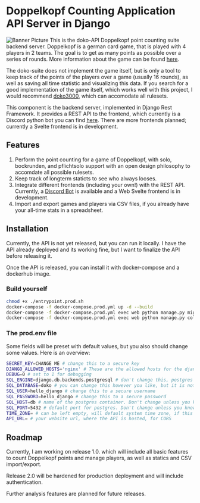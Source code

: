 # Doppelkopf Counting Application API Server in Django

![Banner Picture](https://i.imgur.com/KHbifDD.png)
This is the doko-API Doppelkopf point counting suite backend server.
Doppelkopf is a german card game, that is played with 4 players in 2 teams. The goal is to get as many points as possible over a series of rounds.
More information about the game can be found [here](https://en.wikipedia.org/wiki/Doppelkopf).

The doko-suite does not implement the game itself, but is only a tool to keep track of the points of the players over a game (usually 16 rounds), as well as saving all time statistic and visualizing this data.
If you search for a good implementation of the game itself, which works well with this project, I would recommend [doko3000](https://github.com/HenriWahl/doko3000), which can accomodate all rulesets.

This component is the backend server, implemented in Django Rest Framework.
It provides a REST API to the frontend, which currently is a Discord python bot you can find [here](https://github.com/Ostviertelgang/doko-Discord-Bot).
There are more frontends planned; currently a Svelte frontend is in development.

## Features
1. Perform the point counting for a game of Doppelkopf, with solo, bockrunden, and pflichtsolo support with an open design philosophy to accomdate all possible rulesets.
2. Keep track of longterm staticts to see who always looses.
3. Integrate different frontends (including your own!) with the REST API. Currently, a [Discord Bot](https://github.com/Ostviertelgang/doko-Discord-Bot) is available and a Web Svelte frontend is in development.
4. Import and export games and players via CSV files, if you already have your all-time stats in a spreadsheet.

## Installation
Currently, the API is not yet released, but you can run it locally.
I have the API already deployed and its working fine, but I want to finalize the API before releasing it.

Once the API is released, you can install it with docker-compose and a dockerhub image.

### Build yourself
```bash
chmod +x ./entrypoint.prod.sh
docker-compose -f docker-compose.prod.yml up -d --build  
docker-compose -f docker-compose.prod.yml exec web python manage.py migrate --noinput 
docker-compose -f docker-compose.prod.yml exec web python manage.py collectstatic --no-input --clear
```


### The prod.env file
Some fields will be preset with default values, but you also should change some values. Here is an overview:
```bash
SECRET_KEY=CHANGE ME # change this to a secure key
DJANGO_ALLOWED_HOSTS='nginx' # These are the allowed hosts for the django server. You can change the "nginx" to the name of your nginx container, or, depending on your setup, to the domain of your website.
DEBUG=0 # set to 1 for debugging
SQL_ENGINE=django.db.backends.postgresql # don't change this, postgres is the only supported database
SQL_DATABASE=doko # you can change this however you like, but it is not necessary
SQL_USER=hello_django # change this to a secure username
SQL_PASSWORD=hello_django # change this to a secure password
SQL_HOST=db # name of the postgres container. Don't change unless you know what you are doing
SQL_PORT=5432 # default port for postgres. Don't change unless you know what you are doing
TIME_ZONE= # can be left empty, will default system time zone, if this does not work to UTC
API_URL= # your website url, where the API is hosted, for CORS
```


## Roadmap
Currently, I am working on release 1.0. which will include all basic features to count Doppelkopf points and manage players, as well as statics and CSV import/export.

Release 2.0 will be hardened for production deployment and will include authentication.

Further analysis features are planned for future releases.

